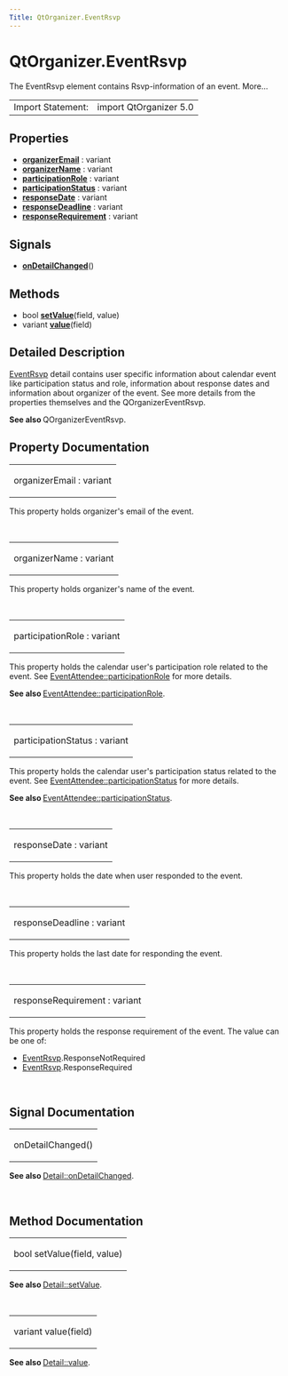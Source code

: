 ```yaml
---
Title: QtOrganizer.EventRsvp
---
```


# QtOrganizer.EventRsvp

<span class="subtitle"></span>
<!-- $$$EventRsvp-brief -->
<p>The EventRsvp element contains Rsvp-information of an event. More...</p>
<!-- @@@EventRsvp -->
<table class="alignedsummary">
<tr><td class="memItemLeft rightAlign topAlign"> Import Statement:</td><td class="memItemRight bottomAlign"> import QtOrganizer 5.0</td></tr></table><ul>
</ul>
<h2 id="properties">Properties</h2>
<ul>
<li class="fn"><b><b><a href="#organizerEmail-prop">organizerEmail</a></b></b> : variant</li>
<li class="fn"><b><b><a href="#organizerName-prop">organizerName</a></b></b> : variant</li>
<li class="fn"><b><b><a href="#participationRole-prop">participationRole</a></b></b> : variant</li>
<li class="fn"><b><b><a href="#participationStatus-prop">participationStatus</a></b></b> : variant</li>
<li class="fn"><b><b><a href="#responseDate-prop">responseDate</a></b></b> : variant</li>
<li class="fn"><b><b><a href="#responseDeadline-prop">responseDeadline</a></b></b> : variant</li>
<li class="fn"><b><b><a href="#responseRequirement-prop">responseRequirement</a></b></b> : variant</li>
</ul>
<h2 id="signals">Signals</h2>
<ul>
<li class="fn"><b><b><a href="#onDetailChanged-signal">onDetailChanged</a></b></b>()</li>
</ul>
<h2 id="methods">Methods</h2>
<ul>
<li class="fn">bool <b><b><a href="#setValue-method">setValue</a></b></b>(field, value)</li>
<li class="fn">variant <b><b><a href="#value-method">value</a></b></b>(field)</li>
</ul>
<!-- $$$EventRsvp-description -->
<h2 id="details">Detailed Description</h2>
</p>
<p><a href="index.html">EventRsvp</a> detail contains user specific information about calendar event like participation status and role, information about response dates and information about organizer of the event. See more details from the properties themselves and the QOrganizerEventRsvp.</p>
<p><b>See also </b>QOrganizerEventRsvp.</p>
<!-- @@@EventRsvp -->
<h2>Property Documentation</h2>
<!-- $$$organizerEmail -->
<table class="qmlname"><tr valign="top" id="organizerEmail-prop"><td class="tblQmlPropNode"><p><span class="name">organizerEmail</span> : <span class="type">variant</span></p></td></tr></table><p>This property holds organizer's email of the event.</p>
<!-- @@@organizerEmail -->
<br/>
<!-- $$$organizerName -->
<table class="qmlname"><tr valign="top" id="organizerName-prop"><td class="tblQmlPropNode"><p><span class="name">organizerName</span> : <span class="type">variant</span></p></td></tr></table><p>This property holds organizer's name of the event.</p>
<!-- @@@organizerName -->
<br/>
<!-- $$$participationRole -->
<table class="qmlname"><tr valign="top" id="participationRole-prop"><td class="tblQmlPropNode"><p><span class="name">participationRole</span> : <span class="type">variant</span></p></td></tr></table><p>This property holds the calendar user's participation role related to the event. See <a href="QtOrganizer.EventAttendee.md#participationRole-prop">EventAttendee::participationRole</a> for more details.</p>
<p><b>See also </b><a href="QtOrganizer.EventAttendee.md#participationRole-prop">EventAttendee::participationRole</a>.</p>
<!-- @@@participationRole -->
<br/>
<!-- $$$participationStatus -->
<table class="qmlname"><tr valign="top" id="participationStatus-prop"><td class="tblQmlPropNode"><p><span class="name">participationStatus</span> : <span class="type">variant</span></p></td></tr></table><p>This property holds the calendar user's participation status related to the event. See <a href="QtOrganizer.EventAttendee.md#participationStatus-prop">EventAttendee::participationStatus</a> for more details.</p>
<p><b>See also </b><a href="QtOrganizer.EventAttendee.md#participationStatus-prop">EventAttendee::participationStatus</a>.</p>
<!-- @@@participationStatus -->
<br/>
<!-- $$$responseDate -->
<table class="qmlname"><tr valign="top" id="responseDate-prop"><td class="tblQmlPropNode"><p><span class="name">responseDate</span> : <span class="type">variant</span></p></td></tr></table><p>This property holds the date when user responded to the event.</p>
<!-- @@@responseDate -->
<br/>
<!-- $$$responseDeadline -->
<table class="qmlname"><tr valign="top" id="responseDeadline-prop"><td class="tblQmlPropNode"><p><span class="name">responseDeadline</span> : <span class="type">variant</span></p></td></tr></table><p>This property holds the last date for responding the event.</p>
<!-- @@@responseDeadline -->
<br/>
<!-- $$$responseRequirement -->
<table class="qmlname"><tr valign="top" id="responseRequirement-prop"><td class="tblQmlPropNode"><p><span class="name">responseRequirement</span> : <span class="type">variant</span></p></td></tr></table><p>This property holds the response requirement of the event. The value can be one of:</p>
<ul>
<li><a href="index.html">EventRsvp</a>.ResponseNotRequired</li>
<li><a href="index.html">EventRsvp</a>.ResponseRequired</li>
</ul>
<!-- @@@responseRequirement -->
<br/>
<h2>Signal Documentation</h2>
<!-- $$$onDetailChanged -->
<table class="qmlname"><tr valign="top" id="onDetailChanged-signal"><td class="tblQmlFuncNode"><p><span class="name">onDetailChanged</span>()</p></td></tr></table><p><b>See also </b><a href="QtOrganizer.Detail.md#onDetailChanged-signal">Detail::onDetailChanged</a>.</p>
<!-- @@@onDetailChanged -->
<br/>
<h2>Method Documentation</h2>
<!-- $$$setValue -->
<table class="qmlname"><tr valign="top" id="setValue-method"><td class="tblQmlFuncNode"><p><span class="type">bool</span> <span class="name">setValue</span>(<span class="type">field</span>, <span class="type">value</span>)</p></td></tr></table><p><b>See also </b><a href="QtOrganizer.Detail.md#setValue-method">Detail::setValue</a>.</p>
<!-- @@@setValue -->
<br/>
<!-- $$$value -->
<table class="qmlname"><tr valign="top" id="value-method"><td class="tblQmlFuncNode"><p><span class="type">variant</span> <span class="name">value</span>(<span class="type">field</span>)</p></td></tr></table><p><b>See also </b><a href="QtOrganizer.Detail.md#value-method">Detail::value</a>.</p>
<!-- @@@value -->
<br/>
